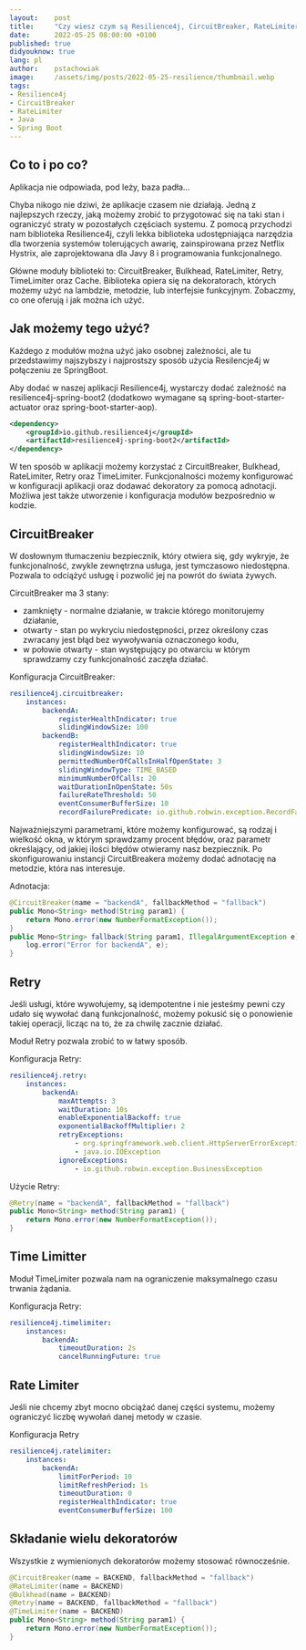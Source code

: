 ```yaml
---
layout:    post
title:     "Czy wiesz czym są Resilience4j, CircuitBreaker, RateLimiter i inne?"
date:      2022-05-25 08:00:00 +0100
published: true
didyouknow: true
lang: pl
author:    pstachowiak
image:     /assets/img/posts/2022-05-25-resilience/thumbnail.webp
tags:
- Resilience4j
- CircuitBreaker
- RateLimiter
- Java
- Spring Boot
---
```


## Co to i po co?
Aplikacja nie odpowiada, pod leży, baza padła...

Chyba nikogo nie dziwi, że aplikacje czasem nie działają. Jedną z najlepszych rzeczy, jaką możemy zrobić to przygotować się na taki stan i ograniczyć straty w pozostałych częściach systemu.
Z pomocą przychodzi nam biblioteka Resilience4j, czyli lekka biblioteka udostępniająca narzędzia dla tworzenia systemów tolerujących awarię, zainspirowana przez Netflix Hystrix, ale zaprojektowana dla Javy 8 i programowania funkcjonalnego.

Główne moduły biblioteki to: CircuitBreaker, Bulkhead, RateLimiter, Retry, TimeLimiter oraz Cache. Biblioteka opiera się na dekoratorach, których możemy użyć na lambdzie, metodzie, lub interfejsie funkcyjnym.
Zobaczmy, co one oferują i jak można ich użyć.

## Jak możemy tego użyć?
Każdego z modułów można użyć jako osobnej zależności, ale tu przedstawimy najszybszy i najprostszy sposób użycia Resilencje4j w połączeniu ze SpringBoot.

Aby dodać w naszej aplikacji Resilience4j, wystarczy dodać zależność na resilience4j-spring-boot2 (dodatkowo wymagane są  spring-boot-starter-actuator oraz spring-boot-starter-aop).

```xml
<dependency>
    <groupId>io.github.resilience4j</groupId>
    <artifactId>resilience4j-spring-boot2</artifactId>
</dependency>
```

W ten sposób w aplikacji możemy korzystać z CircuitBreaker, Bulkhead, RateLimiter, Retry oraz TimeLimiter. Funkcjonalności możemy konfigurować w konfiguracji aplikacji oraz dodawać dekoratory za pomocą adnotacji. Możliwa jest także utworzenie i konfiguracja modułów bezpośrednio w kodzie. 

## CircuitBreaker
W dosłownym tłumaczeniu bezpiecznik, który otwiera się, gdy wykryje, że funkcjonalność, zwykle zewnętrzna usługa, jest tymczasowo niedostępna. Pozwala to odciążyć usługę i pozwolić jej na powrót do świata żywych.

CircuitBreaker ma 3 stany:
* zamknięty - normalne działanie, w trakcie którego monitorujemy działanie,
* otwarty - stan po wykryciu niedostępności, przez określony czas zwracany jest błąd bez wywoływania oznaczonego kodu,
* w połowie otwarty -  stan występujący po otwarciu w którym sprawdzamy czy funkcjonalność zaczęła działać.

Konfiguracja CircuitBreaker:
```yaml
resilience4j.circuitbreaker:
    instances:
        backendA:
            registerHealthIndicator: true
            slidingWindowSize: 100
        backendB:
            registerHealthIndicator: true
            slidingWindowSize: 10
            permittedNumberOfCallsInHalfOpenState: 3
            slidingWindowType: TIME_BASED
            minimumNumberOfCalls: 20
            waitDurationInOpenState: 50s
            failureRateThreshold: 50
            eventConsumerBufferSize: 10
            recordFailurePredicate: io.github.robwin.exception.RecordFailurePredicate
```

Najważniejszymi parametrami, które możemy konfigurować, są rodzaj i wielkość okna, w którym sprawdzamy procent błędów, oraz parametr określający, od jakiej ilości błędów otwieramy nasz bezpiecznik. Po skonfigurowaniu instancji CircuitBreakera możemy dodać adnotację na metodzie, która nas interesuje.

Adnotacja:
```java
@CircuitBreaker(name = "backendA", fallbackMethod = "fallback")
public Mono<String> method(String param1) {
    return Mono.error(new NumberFormatException());
}
public Mono<String> fallback(String param1, IllegalArgumentException e) {
    log.error("Error for backendA", e);
}
```

## Retry
Jeśli usługi, które wywołujemy, są idempotentne i nie jesteśmy pewni czy udało się wywołać daną funkcjonalność, możemy pokusić się o ponowienie takiej operacji, licząc na to, że za chwilę zacznie działać.

Moduł Retry pozwala zrobić to w łatwy sposób.

Konfiguracja Retry:
```yaml
resilience4j.retry:
    instances:
        backendA:
            maxAttempts: 3
            waitDuration: 10s
            enableExponentialBackoff: true
            exponentialBackoffMultiplier: 2
            retryExceptions:
                - org.springframework.web.client.HttpServerErrorException
                - java.io.IOException
            ignoreExceptions:
                - io.github.robwin.exception.BusinessException
```

Użycie Retry:
```java
@Retry(name = "backendA", fallbackMethod = "fallback")
public Mono<String> method(String param1) {
    return Mono.error(new NumberFormatException());
}
```

## Time Limitter
Moduł TimeLimiter pozwala nam na ograniczenie maksymalnego czasu trwania żądania.

Konfiguracja Retry:
```yaml
resilience4j.timelimiter:
    instances:
        backendA:
            timeoutDuration: 2s
            cancelRunningFuture: true
```

## Rate Limiter
Jeśli nie chcemy zbyt mocno obciążać danej części systemu, możemy ograniczyć liczbę wywołań danej metody w czasie.

Konfiguracja Retry
```yaml
resilience4j.ratelimiter:
    instances:
        backendA:
            limitForPeriod: 10
            limitRefreshPeriod: 1s
            timeoutDuration: 0
            registerHealthIndicator: true
            eventConsumerBufferSize: 100
```

## Składanie wielu dekoratorów
Wszystkie z wymienionych dekoratorów możemy stosować równocześnie.

```java
@CircuitBreaker(name = BACKEND, fallbackMethod = "fallback")
@RateLimiter(name = BACKEND)
@Bulkhead(name = BACKEND)
@Retry(name = BACKEND, fallbackMethod = "fallback")
@TimeLimiter(name = BACKEND)
public Mono<String> method(String param1) {
    return Mono.error(new NumberFormatException());
}
```
